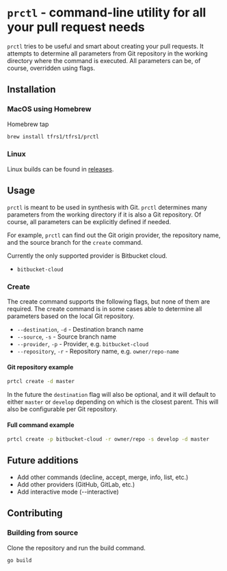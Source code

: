 # `prctl` - command-line utility for all your pull request needs

`prctl` tries to be useful and smart about creating your pull requests. It attempts to determine all parameters from Git repository in the working directory where the command is executed. All parameters can be, of course, overridden using flags.

## Installation

### MacOS using Homebrew

Homebrew tap
```bash
brew install tfrs1/tfrs1/prctl
```

### Linux

Linux builds can be found in [releases](https://github.com/tfrs1/prctl/releases).

## Usage

`prctl` is meant to be used in synthesis with Git. `prctl` determines many parameters from the working directory if it is also a Git repository. Of course, all parameters can be explicitly defined if needed.

For example, `prctl` can find out the Git origin provider, the repository name, and the source branch for the `create` command.

Currently the only supported provider is Bitbucket cloud.
- `bitbucket-cloud`

### Create

The create command supports the following flags, but none of them are required. The create command is in some cases able to determine all parameters based on the local Git repository.

- `--destination`, `-d` - Destination branch name
- `--source`, `-s` - Source branch name
- `--provider`, `-p` - Provider, e.g. `bitbucket-cloud`
- `--repository`, `-r` - Repository name, e.g. `owner/repo-name`

#### Git repository example
```bash
prtcl create -d master
```
In the future the `destination` flag will also be optional, and it will default to either `master` or `develop` depending on which is the closest parent. This will also be configurable per Git repository.

#### Full command example
```bash
prtcl create -p bitbucket-cloud -r owner/repo -s develop -d master
```

## Future additions

- Add other commands (decline, accept, merge, info, list, etc.)
- Add other providers (GitHub, GitLab, etc.)
- Add interactive mode (--interactive)


## Contributing

### Building from source

Clone the repository and run the build command.
```
go build
```
